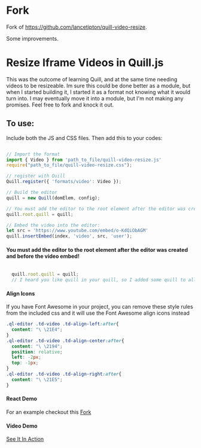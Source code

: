 # Fork

Fork of https://github.com/lancetipton/quill-video-resize.

Some improvements.


# Resize Iframe Videos in Quill.js


This was the outcome of learning Quill, and at the same time needing videos to be resizeable. Im sure this could be done better as a module, but when I started building it, I started it as a format not knowing what it would turn into. I may eventually move it into a module, but I'm not making any promises. Feel free to fork and knock it out.

## To use:
Include both the JS and CSS files. Then add this to your codes:

```javascript

// Import the format
import { Video } from 'path_to_file/quill-video-resize.js'
require("path_to_file/quill-video-resize.css");

// register with Quill
Quill.register({ 'formats/video': Video });

// Build the editor
quill = new Quill(domElem, config);

// You must add the editor to the root element after the editor was created and before the video embed!
quill.root.quill = quill;

// Embed the video into the editor:
let src = 'https://www.youtube.com/embed/o-KdQiObAGM'
quill.insertEmbed(index, 'video', src, 'user');

```

#### You must add the editor to the root element after the editor was created and before the video embed!
```javascript
  
  quill.root.quill = quill;
  // I heard you like quill in your quill, so I added some quill to all the quills!
```

#### Align Icons
If you have Font Awesome in your project, you can remove these style rules from the included css and it will use the Font Awesome align icons instead
```css
.ql-editor .td-video .td-align-left:after{ 
  content: "\ \21E4"; 
} 
.ql-editor .td-video .td-align-center:after{ 
  content: "\ \2194";
  position: relative;
  left: -2px;
  top: -1px;
} 
.ql-editor .td-video .td-align-right:after{
  content: "\ \21E5"; 
}
```
 
#### React Demo
For an example checkout this [Fork](https://github.com/lancetipton/react-quill-experiment)
 
#### Video Demo
[See It In Action](http://recordit.co/AWHy9FuQfP)
